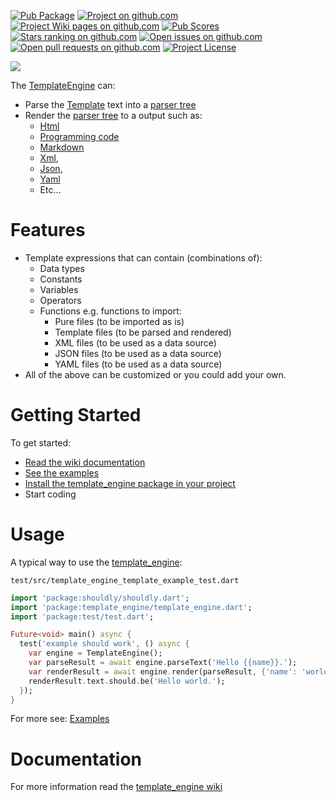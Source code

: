 [//]: # (This file was generated from: doc/template/README.md.template using the documentation_builder package)
[![Pub Package](https://img.shields.io/pub/v/template_engine)](https://pub.dev/packages/template_engine)
[![Project on github.com](https://img.shields.io/badge/repository-git%20hub-informational)](https://github.com/domain-centric/template_engine)
[![Project Wiki pages on github.com](https://img.shields.io/badge/documentation-wiki-informational)](https://github.com/domain-centric/template_engine/wiki)
[![Pub Scores](https://img.shields.io/pub/likes/template_engine)](https://pub.dev/packages/template_engine/score)
[![Stars ranking on github.com](https://img.shields.io/github/stars/domain-centric/template_engine?style=flat)](https://github.com/domain-centric/template_engine/stargazers)
[![Open issues on github.com](https://img.shields.io/github/issues/domain-centric/template_engine)](https://github.com/domain-centric/template_engine/issues)
[![Open pull requests on github.com](https://img.shields.io/github/issues-pr/domain-centric/template_engine)](https://github.com/domain-centric/template_engine/pulls)
[![Project License](https://img.shields.io/github/license/domain-centric/template_engine)](https://github.com/domain-centric/template_engine/blob/main/LICENSE)
 
![](https://github.com/domain-centric/template_engine/wiki/template_engine.png)

The [TemplateEngine](https://github.com/domain-centric/template_engine/blob/c4d91128cc587bd1fa84a5ed5b293f6a6e56e3a1/lib/src/template_engine.dart#L4) can:
* Parse the [Template](https://pub.dev/packages/Template) text into a
  [parser tree](https://en.wikipedia.org/wiki/Parse_tree)
* Render the [parser tree](https://en.wikipedia.org/wiki/Parse_tree)
  to a output such as:
  * [Html](https://en.wikipedia.org/wiki/HTML)
  * [Programming code](https://en.wikipedia.org/wiki/Programming_language)
  * [Markdown](https://en.wikipedia.org/wiki/Markdown)
  * [Xml](https://en.wikipedia.org/wiki/XML),
  * [Json](https://en.wikipedia.org/wiki/JSON),
  * [Yaml](https://en.wikipedia.org/wiki/YAML)
  * Etc...

# Features
* Template expressions that can contain (combinations of):
  * Data types
  * Constants
  * Variables
  * Operators
  * Functions
    e.g. functions to import:
    * Pure files (to be imported as is)
    * Template files (to be parsed and rendered)
    * XML files (to be used as a data source)
    * JSON files (to be used as a data source)
    * YAML files (to be used as a data source)
* All of the above can be customized or you could add your own.

# Getting Started
To get started:
* [Read the wiki documentation](https://github.com/domain-centric/template_engine/wiki)
* [See the examples](https://github.com/domain-centric/template_engine/wiki/10%20Examples)
* [Install the template_engine package in your project](https://pub.dev/packages/template_engine/install)
* Start coding

# Usage
A typical way to use the [template_engine](https://pub.dev/packages/template_engine):

`test/src/template_engine_template_example_test.dart`
```dart
import 'package:shouldly/shouldly.dart';
import 'package:template_engine/template_engine.dart';
import 'package:test/test.dart';

Future<void> main() async {
  test('example should work', () async {
    var engine = TemplateEngine();
    var parseResult = await engine.parseText('Hello {{name}}.');
    var renderResult = await engine.render(parseResult, {'name': 'world'});
    renderResult.text.should.be('Hello world.');
  });
}

```


For more see: [Examples](https://pub.dev/packages/template_engine/example)

# Documentation
For more information read the [template_engine wiki](https://github.com/domain-centric/template_engine/wiki)